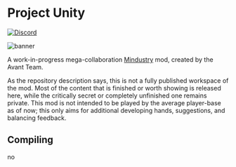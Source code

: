 # Project Unity

[![Discord](https://img.shields.io/discord/782583108473978880.svg?color=7289da&label=AvantTeam&logo=discord&style=flat-square)](https://discord.gg/V6ygvgGVqE)

![banner](https://user-images.githubusercontent.com/68240084/150622624-8b7f03c4-92da-4bac-9ab2-d3d9a988b58f.png)

A work-in-progress mega-collaboration [Mindustry](https://github.com/Anuken/Mindustry/) mod, created by the Avant Team.

As the repository description says, this is not a fully published workspace of the mod. Most of the content that is finished or
worth showing is released here, while the critically secret or completely unfinished one remains private. This mod is not intended to
be played by the average player-base as of now; this only aims for additional developing hands, suggestions, and balancing feedback.

## Compiling

no
